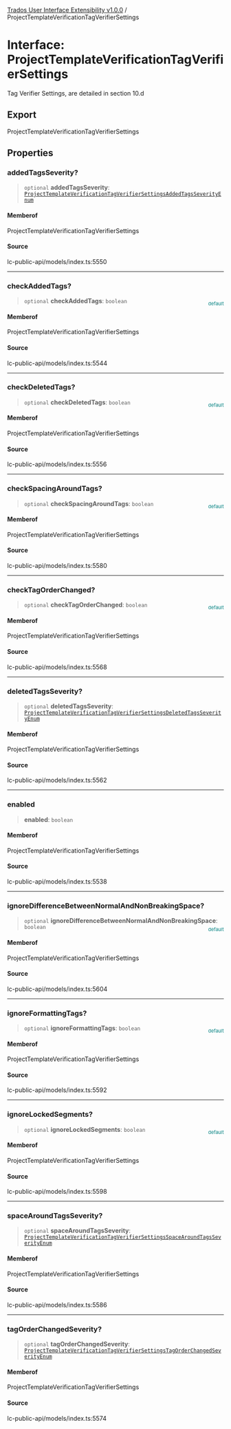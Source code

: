 [Trados User Interface Extensibility v1.0.0](../wiki/globals) / ProjectTemplateVerificationTagVerifierSettings

# Interface: ProjectTemplateVerificationTagVerifierSettings

Tag Verifier Settings, are detailed in section 10.d

## Export

ProjectTemplateVerificationTagVerifierSettings

## Properties

### addedTagsSeverity?

> `optional` **addedTagsSeverity**: [`ProjectTemplateVerificationTagVerifierSettingsAddedTagsSeverityEnum`](../wiki/Type.ProjectTemplateVerificationTagVerifierSettingsAddedTagsSeverityEnum)

#### Memberof

ProjectTemplateVerificationTagVerifierSettings

#### Source

lc-public-api/models/index.ts:5550

***

### checkAddedTags?

> `optional` **checkAddedTags**: `boolean`

<div style="display:inline; float:right; color:#008080; margin-top:-23px; font-size:11px">default</div><div style="display: inline;"></div>

#### Memberof

ProjectTemplateVerificationTagVerifierSettings

#### Source

lc-public-api/models/index.ts:5544

***

### checkDeletedTags?

> `optional` **checkDeletedTags**: `boolean`

<div style="display:inline; float:right; color:#008080; margin-top:-23px; font-size:11px">default</div><div style="display: inline;"></div>

#### Memberof

ProjectTemplateVerificationTagVerifierSettings

#### Source

lc-public-api/models/index.ts:5556

***

### checkSpacingAroundTags?

> `optional` **checkSpacingAroundTags**: `boolean`

<div style="display:inline; float:right; color:#008080; margin-top:-23px; font-size:11px">default</div><div style="display: inline;"></div>

#### Memberof

ProjectTemplateVerificationTagVerifierSettings

#### Source

lc-public-api/models/index.ts:5580

***

### checkTagOrderChanged?

> `optional` **checkTagOrderChanged**: `boolean`

<div style="display:inline; float:right; color:#008080; margin-top:-23px; font-size:11px">default</div><div style="display: inline;"></div>

#### Memberof

ProjectTemplateVerificationTagVerifierSettings

#### Source

lc-public-api/models/index.ts:5568

***

### deletedTagsSeverity?

> `optional` **deletedTagsSeverity**: [`ProjectTemplateVerificationTagVerifierSettingsDeletedTagsSeverityEnum`](../wiki/Type.ProjectTemplateVerificationTagVerifierSettingsDeletedTagsSeverityEnum)

#### Memberof

ProjectTemplateVerificationTagVerifierSettings

#### Source

lc-public-api/models/index.ts:5562

***

### enabled

> **enabled**: `boolean`

#### Memberof

ProjectTemplateVerificationTagVerifierSettings

#### Source

lc-public-api/models/index.ts:5538

***

### ignoreDifferenceBetweenNormalAndNonBreakingSpace?

> `optional` **ignoreDifferenceBetweenNormalAndNonBreakingSpace**: `boolean`

<div style="display:inline; float:right; color:#008080; margin-top:-23px; font-size:11px">default</div><div style="display: inline;"></div>

#### Memberof

ProjectTemplateVerificationTagVerifierSettings

#### Source

lc-public-api/models/index.ts:5604

***

### ignoreFormattingTags?

> `optional` **ignoreFormattingTags**: `boolean`

<div style="display:inline; float:right; color:#008080; margin-top:-23px; font-size:11px">default</div><div style="display: inline;"></div>

#### Memberof

ProjectTemplateVerificationTagVerifierSettings

#### Source

lc-public-api/models/index.ts:5592

***

### ignoreLockedSegments?

> `optional` **ignoreLockedSegments**: `boolean`

<div style="display:inline; float:right; color:#008080; margin-top:-23px; font-size:11px">default</div><div style="display: inline;"></div>

#### Memberof

ProjectTemplateVerificationTagVerifierSettings

#### Source

lc-public-api/models/index.ts:5598

***

### spaceAroundTagsSeverity?

> `optional` **spaceAroundTagsSeverity**: [`ProjectTemplateVerificationTagVerifierSettingsSpaceAroundTagsSeverityEnum`](../wiki/Type.ProjectTemplateVerificationTagVerifierSettingsSpaceAroundTagsSeverityEnum)

#### Memberof

ProjectTemplateVerificationTagVerifierSettings

#### Source

lc-public-api/models/index.ts:5586

***

### tagOrderChangedSeverity?

> `optional` **tagOrderChangedSeverity**: [`ProjectTemplateVerificationTagVerifierSettingsTagOrderChangedSeverityEnum`](../wiki/Type.ProjectTemplateVerificationTagVerifierSettingsTagOrderChangedSeverityEnum)

#### Memberof

ProjectTemplateVerificationTagVerifierSettings

#### Source

lc-public-api/models/index.ts:5574

